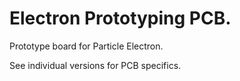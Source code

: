Electron Prototyping PCB.
=======================

Prototype board for Particle Electron.

See individual versions for PCB specifics.